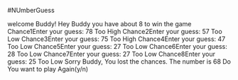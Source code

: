 #NUmberGuess

welcome Buddy!
Hey Buddy you have about  8  to win the game
Chance1Enter your guess:
78
Too High
Chance2Enter your guess:
57
Too Low
Chance3Enter your guess:
75
Too High
Chance4Enter your guess:
47
Too Low
Chance5Enter your guess:
27
Too Low
Chance6Enter your guess:
28
Too Low
Chance7Enter your guess:
27
Too Low
Chance8Enter your guess:
25
Too Low
Sorry Buddy, You lost the chances. The number is 68
Do You want to play Again(y/n)
